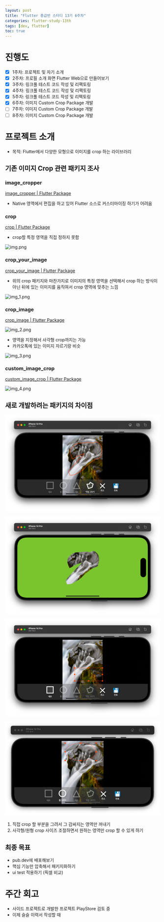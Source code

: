 ```yaml
---
layout: post
title: "Flutter 중급반 스터디 13기 6주차"
categories: flutter-study-13th
tags: [dev, flutter]
toc: true
---
```


# 진행도

- [x]  1주차: 프로젝트 및 자기 소개
- [x]  2주차: 프로필 소개 화면 Flutter Web으로 만들어보기
- [x]  3주차: 링크풀 테스트 코드 작성 및 리팩토링
- [x]  4주차: 링크풀 테스트 코드 작성 및 리팩토링
- [x]  5주차: 링크풀 테스트 코드 작성 및 리팩토링
- [x]  6주차: 이미지 Custom Crop Package 개발
- [ ]  7주차: 이미지 Custom Crop Package 개발
- [ ]  8주차: 이미지 Custom Crop Package 개발

# 프로젝트 소개

- 목적: Flutter에서 다양한 모형으로 이미지를 crop 하는 라이브러리

## 기존 이미지 Crop 관련 패키지 조사

### image_cropper

[image_cropper | Flutter Package](https://pub.dev/packages/image_cropper)

- Native 영역에서 편집을 하고 있어 Flutter 소스로 커스터마이징 하기가 어려움

### crop

[crop | Flutter Package](https://pub.dev/packages/crop)

- crop할 특정 영역을 직접 정하지 못함

![img.png](/images/flutter/study_13th/week6/img.png)


### crop_your_image

[crop_your_image | Flutter Package](https://pub.dev/packages/crop_your_image)

- 위의 crop 패키지와 마찬가지로 이미지의 특정 영역을 선택해서 crop 하는 방식이 아닌 뒤에 있는 이미지를 움직여서 crop 영역에 맞추는 느낌

![img_1.png](/images/flutter/study_13th/week6/img_1.png)

### crop_image

[crop_image | Flutter Package](https://pub.dev/packages/crop_image)

![img_2.png](/images/flutter/study_13th/week6/img_2.png)

- 영역을 지정해서 사각형 crop까지는 가능
- 카카오톡에 있는 이미지 자르기랑 비슷

![img_3.png](/images/flutter/study_13th/week6/img_3.png)

### custom_image_crop

[custom_image_crop | Flutter Package](https://pub.dev/packages/custom_image_crop)

![img_4.png](/images/flutter/study_13th/week6/img_4.png)

## 새로 개발하려는 패키지의 차이점

![img_5.png](/images/flutter/study_13th/week6/img_5.png)

![img_6.png](/images/flutter/study_13th/week6/img_6.png)

![img_7.png](/images/flutter/study_13th/week6/img_7.png)

![img_8.png](/images/flutter/study_13th/week6/img_8.png)

1. 직접 crop 할 부분을 그려서 그 감싸지는 영역만 꺼내기
2. 사각형/원형 crop 사이즈 조절하면서 원하는 영역만 crop 할 수 있게 하기

## 최종 목표

- pub.dev에 배포해보기
- 핵심 기능만 압축해서 패키지화하기
- ui test 적용하기 (픽셀 비교)

# 주간 회고

- 사이드 프로젝트로 개발한 프로젝트 PlayStore 검토 중
- 이제 슬슬 이력서 작성할 때